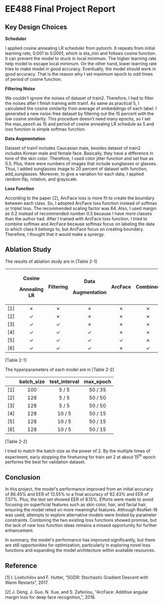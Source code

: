 # EE488 Final Project Report

## Key Design Choices

**Scheduler**

I applied cosine annealing LR scheduler from pytorch. It repeats from initial learning rate, 0.001 to 0.0001, which is eta\_min and follows cosine function. It can prevent the model to stuck in local minimum. The higher learning rate help model to escape local minimum. On the other hand, lower learning rate tries to make model in good accuracy. Eventually, the model should work in good accuracy. That is the reason why I set maximum epoch to odd times of period of cosine function.

**Filtering Noise**

We couldn’t ignore the noises of dataset of train2. Therefore, I had to filter the noises after I finish training with train1. As same as practical 5, I calculated the cosine similarity from average of embeddings of each label. I generated a new noise-free dataset by filtering out the 15 percent with the low cosine similarity. This procedure doesn’t need many epochs, so I set the max\_epoch as 15 and period of cosine annealing LR schedule as 5 and loss function is simple softmax function.

**Data Augmentation**

Dataset of train1 includes Caucasian male, besides dataset of train2 includes Korean male and female face. Basically, they have a difference in tone of the skin color. Therefore, I used color jitter function and set hue as 0.5. Plus, there were numbers of images that include sunglasses or glasses. Thus, I added sunglasses image to 20 percent of dataset with function, add\_sunglasses. Moreover, to give a variation for each data, I applied random flip, rotation, and grayscale.

**Loss Function**

According to the paper [2], ArcFace loss is more fit to create the boundary between each class. So, I adopted ArcFace loss function instead of softmax or triplet loss. The recommended scaling factor was 64. Also, I used margin as 0.2 instead of recommended number 0.5 because I have more classes than the author had. After I trained with ArcFace loss function, I tried to combine softmax and ArcFace because softmax focus on labeling the data to which class it belongs to, but ArcFace focus on creating boundary. Therefore, I thought that it would make a synergy.

## Ablation Study

The results of ablation study are in [Table 2-1]

||<p>**Cosine**</p><p>**Annealing LR**</p>|**Filtering**|<p>**Data**</p><p>**Augmentation**</p>|**ArcFace**|**Combined**|**ViT**|**Accuracy**|**EER**|
| :-: | :-: | :-: | :-: | :-: | :-: | :-: | :-: | :-: |
|[1]|✗|✗|✗|✗|✗|✗|86\.45%|13\.55%|
|[2]|✓|✗|✗|✗|✗|✗|87\.87%|12\.14%|
|[3]|✓|✓|✗|✗|✗|✗|89\.13%|10\.87%|
|[4]|✓|✓|✓|✗|✗|✗|91\.22%|8\.78%|
|[5]|✓|✓|✓|✓|✗|✗|91\.32%|8\.68%|
|[6]|✓|✓|✓|✗|✓|✗|92\.43%|7\.57%|

[Table 2-1]



The hyperparameters of each model are in [Table 2-2]

||**batch\_size**|**test\_interval**|**max\_epoch**|
| :-: | :-: | :-: | :-: |
|[1]|100|5 / 5|50 / 35|
|[2]|128|5 / 5|50 / 50|
|[3]|128|5 / 5|50 / 50|
|[4]|128|10 / 5|50 / 15|
|[5]|128|10 / 5|50 / 15|
|[6]|128|10 / 5|50 / 15|

[Table 2-2]

I tried to match the batch size as the power of 2. By the multiple times of experiment, early stopping the finetuning for train set 2 at about 15<sup>th</sup> epoch performs the best for validation dataset.

## Conclusion

In this project, the model's performance improved from an initial accuracy of 86.45% and EER of 13.55% to a final accuracy of 92.43% and EER of 7.57%. Plus, the test set showed EER of 8.15%. Efforts were made to avoid focusing on superficial features such as skin color, hair, and facial hair, ensuring the model relied on more meaningful features. Although ResNet-18 was used, attempts to explore alternative models were limited by parameter constraints. Combining the two existing loss functions showed promise, but the lack of new loss function ideas remains a missed opportunity for further enhancement.

In summary, the model's performance has improved significantly, but there are still opportunities for optimization, particularly in exploring novel loss functions and expanding the model architecture within available resources.

## Reference

[1] I. Loshchilov and F. Hutter, “SGDR: Stochastic Gradient Descent with Warm Restarts”, 2017.

[2] J. Deng, J. Guo, N. Xue, and S. Zafeiriou, "ArcFace: Additive angular margin loss for deep face recognition,", 2018.

